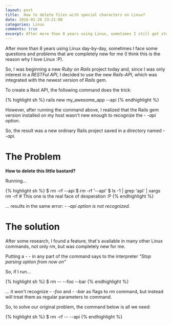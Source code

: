 ```yaml
---
layout: post
title:  How to delete files with special characters on Linux?
date: 2016-01-26 23:21:00
categories: Linux
comments: true
excerpt: After more than 8 years using Linux, sometimes I still got stuck at "unusual situations"...
---
```

After more than 8 years using Linux day-by-day, sometimes I face some questions and problems that are completely new for me (I think this is the reason why I love Linux :P).

So, I was beginning a new _Ruby on Rails_ project today and, since I was only interest in a _RESTFul API_, I decided to use the new _Rails-API_, which was integrated with the newest version of _Rails_ gem.

To create a Rest API, the following command does the trick:

{% highlight sh %}
rails new my_awesome_app --api
{% endhighlight %}

However, after running the command above, I realized that the Rails gem version installed on my host wasn't new enough to recognize the _- -api_ option.

So, the result was a new ordinary Rails project saved in a directory named _- -api_.

# The Problem

**How to delete this little bastard?**

Running...

{% highlight sh %}
$ rm -rf --api
$ rm -rf '--api'
$ ls -1 | grep 'api' | xargs rm -rf # This one is the real face of desperation :P
{% endhighlight %}

... results in the same error: _- -api option is not recognized_.

# The solution

After some research, I found a feature, that's available in many other Linux commands, not only _rm_, but was completely new for me.

Putting a _- -_ in any part of the command says to the interpreter _"Stop parsing option from now on"_

So, if I run...

{% highlight sh %}
$ rm -- --foo --bar
{% endhighlight %}

... it won't recognize _- -foo_ and _- -bar_ as flags to _rm_ command, but instead will treat them as regular parameters to command.

So, to solve our original problem, the command below is all we need:

{% highlight sh %}
$ rm -rf -- --api
{% endhighlight %}
